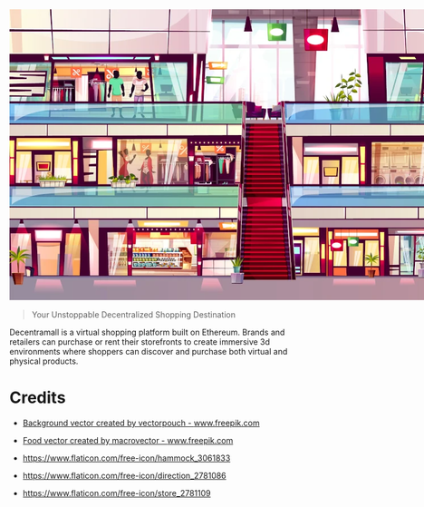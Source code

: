 <div align="center">
    <img style="max-width: 900px" src="welcome.webp">
</div>


> Your Unstoppable Decentralized Shopping Destination

Decentramall is a virtual shopping platform built on Ethereum. Brands and retailers can purchase or rent their storefronts to create immersive 3d environments where shoppers can discover and purchase both virtual and physical products.

# Credits

* <a href="https://www.freepik.com/free-photos-vectors/background">Background vector created by vectorpouch - www.freepik.com</a><br/>
* <a href="https://www.freepik.com/free-photos-vectors/food">Food vector created by macrovector - www.freepik.com</a>

* https://www.flaticon.com/free-icon/hammock_3061833
* https://www.flaticon.com/free-icon/direction_2781086
* https://www.flaticon.com/free-icon/store_2781109